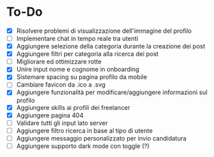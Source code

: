# To-Do

- [x] Risolvere problemi di visualizzazione dell'immagine del profilo
- [ ] Implementare chat in tempo reale tra utenti
- [x] Aggiungere selezione della categoria durante la creazione dei post
- [x] Aggiungere filtri per categoria alla ricerca dei post
- [ ] Migliorare ed ottimizzare rotte
- [x] Unire input nome e cognome in onboarding
- [x] Sistemare spacing su pagina profilo da mobile
- [ ] Cambiare favicon da .ico a .svg
- [x] Aggiungere funzionalità per modificare/aggiungere informazioni sul profilo
- [x] Aggiungere skills ai profili dei freelancer
- [x] Aggiungere pagina 404
- [ ] Validare tutti gli input lato server
- [ ] Aggiungere filtro ricerca in base al tipo di utente
- [ ] Aggiungere messaggio personalizzato per invio candidatura
- [ ] Aggiungere supporto dark mode con toggle (?)